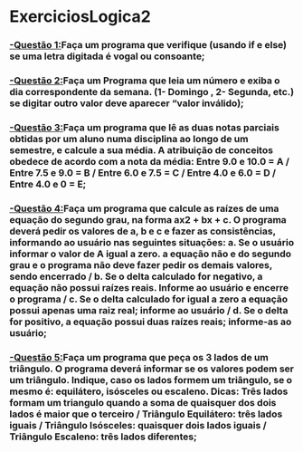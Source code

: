 # ExerciciosLogica2

### [-Questão 1:](https://github.com/ErikTakeuti/ExerciciosLogica2/blob/main/Exerc%C3%ADcios%20de%20l%C3%B3gica%202/Q1.por)Faça um programa que verifique (usando if e else) se uma letra digitada é vogal ou consoante;

### [-Questão 2:](https://github.com/ErikTakeuti/ExerciciosLogica2/blob/main/Exerc%C3%ADcios%20de%20l%C3%B3gica%202/Q2.por)Faça um Programa que leia um número e exiba o dia correspondente da semana. (1- Domingo , 2- Segunda, etc.) se digitar outro valor deve aparecer “valor inválido);

### [-Questão 3:](https://github.com/ErikTakeuti/ExerciciosLogica2/blob/main/Exerc%C3%ADcios%20de%20l%C3%B3gica%202/Q3.por)Faça um programa que lê as duas notas parciais obtidas por um aluno numa disciplina ao longo de um semestre, e calcule a sua média. A atribuição de conceitos obedece de acordo com a nota da média: Entre 9.0 e 10.0 = A / Entre 7.5 e 9.0 = B / Entre 6.0 e 7.5 = C / Entre 4.0 e 6.0 = D / Entre 4.0 e 0 = E;

### [-Questão 4:](https://github.com/ErikTakeuti/ExerciciosLogica2/blob/main/Exerc%C3%ADcios%20de%20l%C3%B3gica%202/Q4.por)Faça um programa que calcule as raízes de uma equação do segundo grau, na forma ax2 + bx + c. O programa deverá pedir os valores de a, b e c e fazer as consistências, informando ao usuário nas seguintes situações: a. Se o usuário informar o valor de A igual a zero. a equação não e do segundo grau e o programa não deve fazer pedir os demais valores, sendo encerrado / b. Se o delta calculado for negativo, a equação não possui raízes reais. Informe ao usuário e encerre o programa / c. Se o delta calculado for igual a zero a equação possui apenas uma raiz real; informe ao usuário / d. Se o delta for positivo, a equação possui duas raízes reais; informe-as ao usuário;

### [-Questão 5:](https://github.com/ErikTakeuti/ExerciciosLogica2/blob/main/Exerc%C3%ADcios%20de%20l%C3%B3gica%202/Q5.por)Faça um programa que peça os 3 lados de um triângulo. O programa deverá informar se os valores podem ser um triângulo. Indique, caso os lados formem um triângulo, se o mesmo é: equilátero, isósceles ou escaleno. Dicas: Três lados formam um triangulo quando a soma de quaisquer dos dois lados é maior que o terceiro / Triângulo Equilátero: três lados iguais / Triângulo Isósceles: quaisquer dois lados iguais / Triângulo Escaleno: três lados diferentes;
